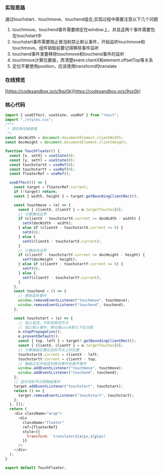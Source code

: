 ### 实现思路
通过touchstart、touchmove、touchend组合,实现过程中需要注意以下几个问题
1. touchmove、touchend事件需要绑定在window上，并且这两个事件需要包在touchstart中
2. touchstart事件需要阻止冒泡和禁止默认事件，开始监听touchmove和touchmove。组件销毁前要记得移除事件监听
3. touchend事件里要移除touchmove和touchend事件的监听
4. touchmove计算位置值，弄清楚event.clientX和element.offsetTop等关系
5. 定位不要使用position，应该使用transform的translate

### 在线预览
[https://codesandbox.io/s/9gz0k](https://codesandbox.io/s/9gz0k)

### 核心代码
```js
import { useEffect, useState, useRef } from "react";
import "./styles.css";
/***
 * 请在移动端查看
 */
const docWidth = document.documentElement.clientWidth;
const docHeight = document.documentElement.clientHeight;

function TouchFloater() {
  const [x, setX] = useState(0);
  const [y, setY] = useState(0);
  const touchstartX = useRef(0);
  const touchstartY = useRef(0);
  const floaterRef = useRef();

  useEffect(() => {
    const target = floaterRef.current;
    if (!target) return;
    const { width, height } = target.getBoundingClientRect();

    const touchmove = (e) => {
      const { clientX, clientY } = e.targetTouches[0];
      // 计算横向边界
      if (clientX - touchstartX.current >= docWidth - width) {
        setX(docWidth - width);
      } else if (clientX - touchstartX.current <= 0) {
        setX(0);
      } else {
        setX(clientX - touchstartX.current);
      }
      // 计算纵向边界
      if (clientY - touchstartY.current >= docHeight - height) {
        setY(docHeight - height);
      } else if (clientY - touchstartY.current <= 0) {
        setY(0);
      } else {
        setY(clientY - touchstartY.current);
      }
    };
    const touchend = () => {
      // 移除监听事件
      window.removeEventListener("touchmove", touchmove);
      window.removeEventListener("touchend", touchend);
    };

    const touchstart = (e) => {
      // 阻止冒泡，不影响其他节点
      // 阻止默认事件，移动端ios有默认下拉功能
      e.stopPropagation();
      e.preventDefault();
      const { top, left } = target?.getBoundingClientRect();
      const { clientX, clientY } = e.targetTouches[0];
      // 计算触碰位置在目标节点上的位置
      touchstartX.current = clientX - left;
      touchstartY.current = clientY - top;
      // 触碰之后开始监听移动事件和离开事件
      window.addEventListener("touchmove", touchmove);
      window.addEventListener("touchend", touchend);
    };
    // 监听目标节点刚触碰事件
    target.addEventListener("touchstart", touchstart);
    return () => {
      target.removeEventListener("touchstart", touchstart);
    };
  }, []);
  return (
    <div className="wrap">
      <div
        className="floater"
        ref={floaterRef}
        style={{
          transform: `translate(${x}px,${y}px)`
        }}
      />
    </div>
  );
}

export default TouchFloater;

```